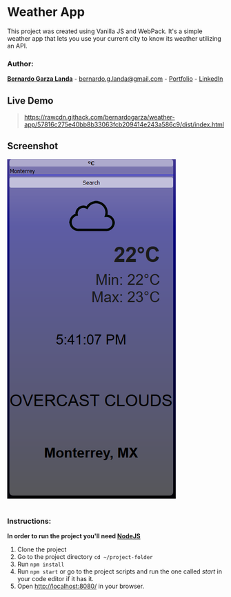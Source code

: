 # Weather App

This project was created using Vanilla JS and WebPack. It's a simple weather app that lets you use your current city to know its weather utilizing an API.

### Author:

**[Bernardo Garza Landa](https://bernardogarza.me/)** - bernardo.g.landa@gmail.com - [Portfolio](https://bernardogarza.me) - [LinkedIn](https://www.linkedin.com/in/bernardo-g-landa/)

## Live Demo

> https://rawcdn.githack.com/bernardogarza/weather-app/57816c275e40bb8b33063fcb209414e243a586c9/dist/index.html

## Screenshot

![Weather App](weather-app.png?raw=true "Weather App")

#

### Instructions:


**In order to run the project you'll need [NodeJS](https://nodejs.org)**


1. Clone the project
2. Go to the project directory `cd ~/project-folder`
3. Run `npm install`
4. Run `npm start` or go to the project scripts and run the one called *start* in your code editor if it has it.
5. Open [http://localhost:8080/](http://localhost:8080/) in your browser.


